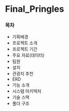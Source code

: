 # Final_Pringles

### 목차
- 기획배경
- 프로젝트 소개
- 프로젝트 기간
- 주요 자료(데이터)
- 팀원
- 설치
- 관광지 추천
- ERD
- 기능 소개
- 시스템 아키텍처
- 기술 스택
- 폴더 구조
